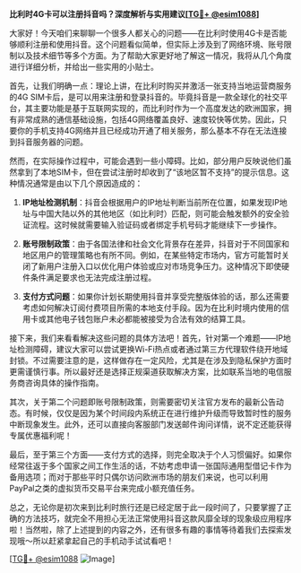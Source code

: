 **比利时4G卡可以注册抖音吗？深度解析与实用建议[[TG💪+ @esim1088](https://t.me/s/esim1088)]**

大家好！今天咱们来聊聊一个很多人都关心的问题——在比利时使用4G卡是否能够顺利注册和使用抖音。这个问题看似简单，但实际上涉及到了网络环境、账号限制以及技术细节等多个方面。为了帮助大家更好地了解这一情况，我将从几个角度进行详细分析，并给出一些实用的小贴士。

首先，让我们明确一点：理论上讲，在比利时购买并激活一张支持当地运营商服务的4G SIM卡后，是可以用来注册和登录抖音的。毕竟抖音是一款全球化的社交平台，其主要功能是基于互联网实现的，而比利时作为一个高度发达的欧洲国家，拥有非常成熟的通信基础设施，包括4G网络覆盖良好、速度较快等优势。因此，只要你的手机支持4G网络并且已经成功开通了相关服务，那么基本不存在无法连接到抖音服务器的问题。

然而，在实际操作过程中，可能会遇到一些小障碍。比如，部分用户反映说他们虽然拿到了本地SIM卡，但在尝试注册时却收到了“该地区暂不支持”的提示信息。这种情况通常是由以下几个原因造成的：

1. **IP地址检测机制**：抖音会根据用户的IP地址判断当前所在位置，如果发现IP地址与中国大陆以外的其他地区（如比利时）匹配，则可能会触发额外的安全验证流程。这时候就需要输入验证码或者绑定手机号码才能继续下一步操作。
   
2. **账号限制政策**：由于各国法律和社会文化背景存在差异，抖音对于不同国家和地区用户的管理策略也有所不同。例如，在某些特定市场内，官方可能暂时关闭了新用户注册入口以优化用户体验或应对市场竞争压力。这种情况下即使硬件条件满足要求也无法完成注册过程。

3. **支付方式问题**：如果你计划长期使用抖音并享受完整版体验的话，那么还需要考虑如何解决订阅付费项目所需的本地支付手段。因为在比利时境内使用的信用卡或其他电子钱包账户未必都能被接受为合法有效的结算工具。

接下来，我们来看看解决这些问题的具体方法吧！首先，针对第一个难题——IP地址检测障碍，建议大家可以尝试更换Wi-Fi热点或者通过第三方代理软件绕开地域封锁。不过需要注意的是，这样做存在一定风险，尤其是在涉及到隐私保护方面时更需谨慎行事。所以最好还是选择正规渠道获取解决方案，比如联系当地的电信服务商咨询具体的操作指南。

其次，关于第二个问题即账号限制政策，则需要密切关注官方发布的最新公告动态。有时候，仅仅是因为某个时间段内系统正在进行维护升级而导致暂时性的服务中断现象发生。此外，还可以直接向客服部门发送邮件询问详情，说不定还能获得专属优惠福利呢！

最后，至于第三个方面——支付方式的选择，则完全取决于个人习惯偏好。如果你经常往返于多个国家之间工作生活的话，不妨考虑申请一张国际通用型借记卡作为备用选项；而对于那些平时只偶尔访问欧洲市场的朋友们来说，也可以利用PayPal之类的虚拟货币交易平台来完成小额充值任务。

总之，无论你是初次来到比利时旅行还是已经定居于此一段时间了，只要掌握了正确的方法技巧，就完全不用担心无法正常使用抖音这款风靡全球的现象级应用程序啦！当然啦，除了上述提到的内容之外，还有很多有趣的事情等待着我们去探索发现哦～所以赶紧拿起自己的手机动手试试看吧！

[[TG💪+ @esim1088](https://t.me/s/esim1088) ![Image](https://i.postimg.cc/4NQfJmqS/Snipaste-2025-05-13-00-14-12.png)]
